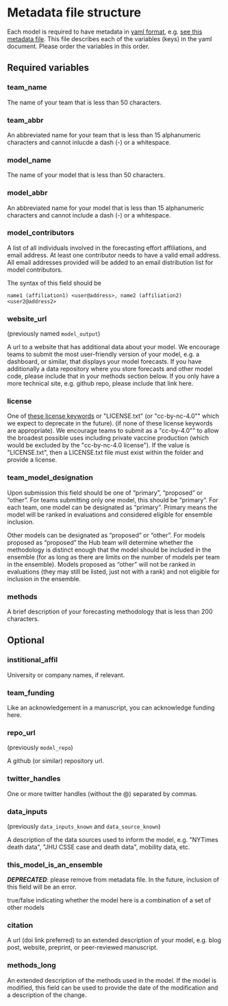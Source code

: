 # Metadata file structure

Each model is required to have metadata in 
[yaml format](https://docs.ansible.com/ansible/latest/reference_appendices/YAMLSyntax.html), 
e.g. [see this metadata file](https://github.com/reichlab/covid19-forecast-hub/blob/master/data-processed/JHU_IDD-CovidSP/metadata-JHU_IDD-CovidSP.txt).
This file describes each of the variables (keys) in the yaml document.
Please order the variables in this order.


## Required variables

### team_name

The name of your team that is less than 50 characters.

### team_abbr

An abbreviated name for your team that is less than 15 alphanumeric characters and cannot 
inlucde a dash (-) or a whitespace. 

### model_name

The name of your model that is less than 50 characters.

### model_abbr

An abbreviated name for your model that is less than 15 alphanumeric characters and cannot
include a dash (-) or a whitespace.

### model_contributors

A list of all individuals involved in the forecasting effort
affiliations, and email address.
At least one contributor needs to have a valid email address. 
All email addresses provided will be added to 
an email distribution list for model contributors.

The syntax of this field should be 

    name1 (affiliation1) <user@address>, name2 (affiliation2) <user2@address2>

### website_url

(previously named `model_output`)

A url to a website that has additional data about your model. 
We encourage teams to submit the most user-friendly version of your 
model, e.g. a dashboard, or similar, that displays your model forecasts. 
If you have additionally a data repository
where you store forecasts and other model code, 
please include that in your methods section below. 
If you only have a more technical site, e.g. github repo, 
please include that link here.

### license

One of [these license keywords](https://help.github.com/en/github/creating-cloning-and-archiving-repositories/licensing-a-repository) or "LICENSE.txt" (or 
"cc-by-nc-4.0"" which we expect to deprecate in the future).
(if none of these license keywords are appropriate).
We encourage teams to submit as a "cc-by-4.0"" to allow the broadest possible uses
including private vaccine production 
(which would be excluded by the "cc-by-nc-4.0 license"). 
If the value is "LICENSE.txt", 
then a LICENSE.txt file must exist within the folder and provide a license.

### team_model_designation 

Upon submission this field should be one of “primary”, “proposed” or “other”. 
For teams submitting only one model, this should be “primary”. 
For each team, one model can be designated as “primary”. 
Primary means the model will be ranked in evaluations and considered eligible 
for ensemble inclusion.

Other models can be designated as “proposed” or “other”. 
For models proposed as “proposed” the Hub team will determine whether the 
methodology is distinct enough that the model should be included in the ensemble 
(for as long as there are limits on the number of models per team in the 
ensemble). 
Models proposed as “other” will not be ranked in evaluations 
(they may still be listed, just not with a rank) and not eligible for inclusion 
in the ensemble.


### methods

A brief description of your forecasting methodology that is less than 200 
characters.


## Optional

### institional_affil

University or company names, if relevant. 

### team_funding 

Like an acknowledgement in a manuscript, you can acknowledge funding here.

### repo_url

(previously `model_repo`)

A github (or similar) repository url. 

### twitter_handles

One or more twitter handles (without the @) separated by commas.


### data_inputs

(previously `data_inputs_known` and `data_source_known`)

A description of the data sources used to inform the model, 
e.g. "NYTimes death data", "JHU CSSE case and death data", mobility data, etc. 


### this_model_is_an_ensemble

_**DEPRECATED**_: please remove from metadata file. 
In the future, inclusion of this field will be an error.

true/false indicating whether the model here is a combination of a set of other
models


### citation

A url (doi link preferred) to an extended description of your model,
e.g. blog post, website, preprint, or peer-reviewed manuscript. 



### methods_long

An extended description of the methods used in the model. 
If the model is modified, this field can be used to provide the date of the 
modification and a description of the change.
